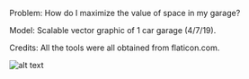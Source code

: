 Problem: How do I maximize the value of space in my garage?

Model: Scalable vector graphic of 1 car garage (4/7/19).

Credits: All the tools were all obtained from flaticon.com.

![alt text](http://rrg-climbing-pics.s3-website-us-east-1.amazonaws.com/66b7f377-6035-4578-9505-95ab9ff2546f_ScreenShot2019-04-07at1.28.20PM.png)